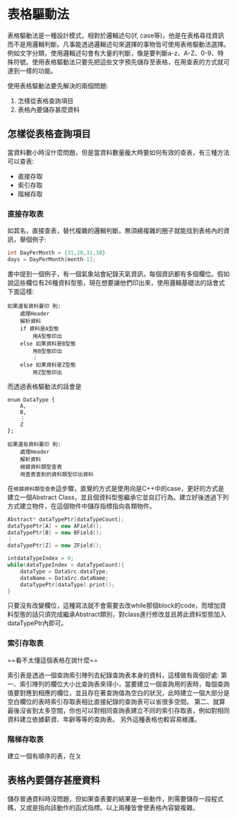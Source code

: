 # 表格驅動法

表格驅動法是一種設計模式，相對於邏輯述句(if, case等)，他是在表格尋找資訊而不是用邏輯判斷。凡事能透過邏輯述句來選擇的事物皆可使用表格驅動法選擇。
例如文字分類，使用邏輯述句會有大量的判斷，像是要判斷a-z、A-Z、0-9、特殊符號。使用表格驅動法只要先把這些文字預先儲存至表格，在用查表的方式就可達到一樣的功能。

使用表格驅動法要先解決的兩個問題:
1. 怎樣從表格查詢項目
2. 表格內要儲存甚麼資料

## 怎樣從表格查詢項目
當資料數小時沒什麼問題，但是當資料數量龐大時要如何有效的查表，有三種方法可以查表:
* 直接存取
* 索引存取
* 階梯存取

### 直接存取表
如其名，直接查表，替代複雜的邏輯判斷。無須繞複雜的圈子就能找到表格內的資訊，舉個例子:
```C++
int DayPerMonth = {31,28,31,30}
days = DayPerMonth[month-1];
```
書中提到一個例子，有一個氣象站會紀錄天氣資訊，每個資訊都有多個欄位。假如說這些欄位有26種資料型態，現在想要讓他們印出來，使用邏輯基礎法的話會式下面這樣:
```
如果還有資料要印 則:
	處理Header
	解析資料
	if 資料是A型態
		用A型態印出
	else 如果資料是B型態
		用B型態印出
		⋮
	else 如果資料是Z型態
		用Z型態印出
```

而透過表格驅動法的話會是

```
enum DataType {
	A,
	B,
	⋮
	Z
};

如果還有資料要印 則:
	處理Header
	解析資料
	根據資料類型查表
	用查表查到的資料類型印出資料
```
在`根據資料類型查表`這步驟，直覺的方式是使用向是C++中的case，更好的方式是建立一個Abstract Class，並且個資料型態繼承它並自訂行為。建立好後透過下列方式建立物件，在這個物件中儲存指標指向各類物件。
```C++
Abstract* dataTypePtr[dataTypeCount];
dataTypePtr[A] = new AField();
dataTypePtr[B] = new BField();
⋮
dataTypePtr[Z] = new ZField();

intdataTypeIndex = 0;
while(dataTypeIndex < dataTypeCount){
	dataType = DataSrc.dataType;
	dataName = DataSrc.dataName;
	dataTypePtr[dataType].print();
}
```
只要沒有改變欄位，這種寫法就不會需要去改while那個block的code，而增加資料型態的話只須完成繼承Abstract類別，對class進行修改並且將此資料型態加入dataTypePtr內即可。
### 索引存取表
==看不太懂這個表格在說什麼==

索引表是透過一個查詢索引陣列去紀錄查詢表本身的資料，這樣做有兩個好處:
第一、索引陣列的欄位大小比查詢表來得小，當要建立一個查詢用的表時，每個查詢值要對應到相應的欄位，並且存在著查詢值為空白的狀況，此時建立一個大部分是空白欄位的表時索引存取表相比直接紀錄的查詢表可以省很多空間。
第二、就算最後沒省到太多空間，你也可以對相同查詢表建立不同的索引存取表，例如對相同資料建立依據薪資、年齡等等的查詢表。
另外這種表格也較容易維護。

### 階梯存取表
建立一個有順序的表，在ㄆ

## 表格內要儲存甚麼資料
儲存普通資料時沒問題，但如果查表要的結果是一些動作，則需要儲存一段程式碼，又或是指向該動作的函式指標。以上兩種皆會使表格內容變複雜。

<!--stackedit_data:
eyJoaXN0b3J5IjpbLTE1ODkyOTExMjAsMTA2NzQzOTM5MCwtND
I4NDE5MDQ3LC02ODk5Mjc4MDUsMTgzNDcyNDc5Miw4OTE1ODM3
MjgsMTM2MDE5NDY2Miw0NTc4ODUxMzgsMTQyMjk3MDAzMCwtOD
IxMzMwMDY1LC0xMTUzNDE2MzY2XX0=
-->